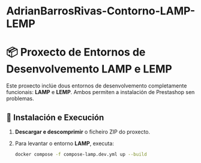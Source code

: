 # AdrianBarrosRivas-Contorno-LAMP-LEMP

# 📦 Proxecto de Entornos de Desenvolvemento LAMP e LEMP  

Este proxecto inclúe dous entornos de desenvolvemento completamente funcionais: **LAMP** e **LEMP**. Ambos permiten a instalación de Prestashop sen problemas.  

## 🚀 Instalación e Execución  

1. **Descargar e descomprimir** o ficheiro ZIP do proxecto.  
2. Para levantar o entorno **LAMP**, executa:  

   ```bash
   docker compose -f compose-lamp.dev.yml up --build

